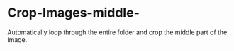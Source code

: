 # Crop-Images-middle-
Automatically loop through the entire folder and crop the middle part of the image.
